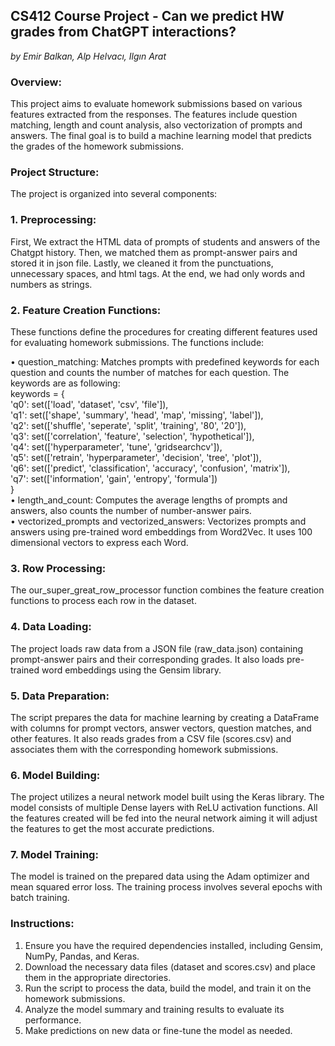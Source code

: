 ## CS412 Course Project - Can we predict HW grades from ChatGPT interactions?

*by Emir Balkan, Alp Helvacı, Ilgın Arat*

### Overview: 
This project aims to evaluate homework submissions based on various features extracted from the responses. The features include question matching, length and count analysis, also vectorization of prompts and answers. The final goal is to build a machine learning model that predicts the grades of the homework submissions.

### Project Structure: 
The project is organized into several components:

### 1.	Preprocessing: 
⁠First, We extract the HTML data of prompts of students and answers of the Chatgpt history. Then, we matched them as prompt-answer pairs and stored it in json file. Lastly, we cleaned it from the punctuations, unnecessary spaces, and html tags. At the end, we had only words and numbers as strings.  

### 2.	Feature Creation Functions: 
These functions define the procedures for creating different features used for evaluating homework submissions. The functions include: <br />

•	question_matching: Matches prompts with predefined keywords for each question and counts the number of matches for each question. The keywords are as following: <br />
      keywords = { <br />
        'q0': set(['load', 'dataset', 'csv', 'file']), <br />
        'q1': set(['shape', 'summary', 'head', 'map', 'missing', 'label']), <br />
        'q2': set(['shuffle', 'seperate', 'split', 'training', '80', '20']), <br />
        'q3': set(['correlation', 'feature', 'selection', 'hypothetical']), <br />
        'q4': set(['hyperparameter', 'tune', 'gridsearchcv']), <br />
        'q5': set(['retrain', 'hyperparameter', 'decision', 'tree', 'plot']), <br />
        'q6': set(['predict', 'classification', 'accuracy', 'confusion', 'matrix']), <br />
        'q7': set(['information', 'gain', 'entropy', 'formula']) <br />
    } <br />
•	length_and_count: Computes the average lengths of prompts and answers, also counts the number of number-answer pairs. <br />
•	vectorized_prompts and vectorized_answers: Vectorizes prompts and answers using pre-trained word embeddings from Word2Vec. It uses 100 dimensional vectors to express each Word.

### 3. Row Processing: 
The our_super_great_row_processor function combines the feature creation functions to process each row in the dataset.

### 4. Data Loading: 
The project loads raw data from a JSON file (raw_data.json) containing prompt-answer pairs and their corresponding grades. It also loads pre-trained word embeddings using the Gensim library.

### 5. Data Preparation: 
The script prepares the data for machine learning by creating a DataFrame with columns for prompt vectors, answer vectors, question matches, and other features. It also reads grades from a CSV file (scores.csv) and associates them with the corresponding homework submissions.

### 6. Model Building: 
The project utilizes a neural network model built using the Keras library. The model consists of multiple Dense layers with ReLU activation functions. All the features created will be fed into the neural network aiming it will adjust the features to get the most accurate predictions.

### 7. Model Training: 
The model is trained on the prepared data using the Adam optimizer and mean squared error loss. The training process involves several epochs with batch training.


### Instructions: 
1.	Ensure you have the required dependencies installed, including Gensim, NumPy, Pandas, and Keras.
2.	Download the necessary data files (dataset and scores.csv) and place them in the appropriate directories.
3.	Run the script to process the data, build the model, and train it on the homework submissions.
4.	Analyze the model summary and training results to evaluate its performance.
5.	Make predictions on new data or fine-tune the model as needed.
